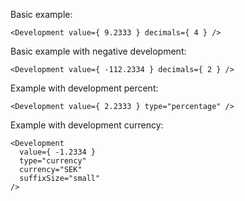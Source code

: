 Basic example:

    <Development value={ 9.2333 } decimals={ 4 } />

Basic example with negative development:

    <Development value={ -112.2334 } decimals={ 2 } />

Example with development percent:

    <Development value={ 2.2333 } type="percentage" />

Example with development currency:

    <Development
      value={ -1.2334 }
      type="currency"
      currency="SEK"
      suffixSize="small"
    />

